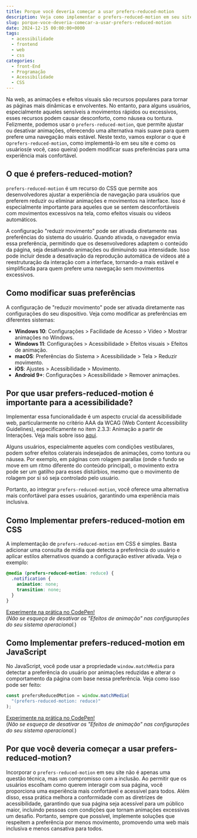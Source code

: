 ```yaml
---
title: Porque você deveria começar a usar prefers-reduced-motion
description: Veja como implementar o prefers-reduced-motion em seu site para promover uma navegação mais acessível e confortável
slug: porque-voce-deveria-comecar-a-usar-prefers-reduced-motion
date: 2024-12-15 00:00:00+0000
tags:
  - acessibilidade
  - frontend
  - web
  - css
categories:
  - front-End
  - Programação
  - Acessibilidade
  - CSS
---
```


Na web, as animações e efeitos visuais são recursos populares para tornar as páginas mais dinâmicas e envolventes. No entanto, para alguns usuários, especialmente aqueles sensíveis a movimentos rápidos ou excessivos, esses recursos podem causar desconforto, como náusea ou tontura.  
Felizmente, podemos usar o `prefers-reduced-motion`, que permite ajustar ou desativar animações, oferecendo uma alternativa mais suave para quem prefere uma navegação mais estável. Neste texto, vamos explorar o que é o`prefers-reduced-motion`, como implementá-lo em seu site e como os usuários(e você, caso queira) podem modificar suas preferências para uma experiência mais confortável.

## **O que é prefers-reduced-motion?**
`prefers-reduced-motion` é um recurso do CSS que permite aos desenvolvedores ajustar a experiência de navegação para usuários que preferem reduzir ou eliminar animações e movimentos na interface. Isso é especialmente importante para aqueles que se sentem desconfortáveis com movimentos excessivos na tela, como efeitos visuais ou vídeos automáticos.

A configuração "reduzir movimento" pode ser ativada diretamente nas preferências do sistema do usuário. Quando ativada, o navegador envia essa preferência, permitindo que os desenvolvedores adaptem o conteúdo da página, seja desativando animações ou diminuindo sua intensidade. Isso pode incluir desde a desativação da reprodução automática de vídeos até a reestruturação da interação com a interface, tornando-a mais estável e simplificada para quem prefere uma navegação sem movimentos excessivos.

## **Como modificar suas preferências**
A configuração de "reduzir movimento" pode ser ativada diretamente nas configurações do seu dispositivo. Veja como modificar as preferências em diferentes sistemas:

- **Windows 10**: Configurações > Facilidade de Acesso > Vídeo > Mostrar animações no Windows.
- **Windows 11**: Configurações > Acessibilidade > Efeitos visuais > Efeitos de animação.
- **macOS**: Preferências do Sistema > Acessibilidade > Tela > Reduzir movimento.
- **iOS**: Ajustes > Acessibilidade > Movimento.
- **Android 9+**: Configurações > Acessibilidade > Remover animações.

## **Por que usar prefers-reduced-motion é importante para a acessibilidade?**
Implementar essa funcionalidade é um aspecto crucial da acessibilidade web, particularmente no critério AAA da WCAG (Web Content Accessibility Guidelines), especificamente no item 2.3.3: Animação a partir de Interações. Veja mais sobre isso [aqui](https://www.w3.org/WAI/WCAG21/Techniques/css/C39).

Alguns usuários, especialmente aqueles com condições vestibulares, podem sofrer efeitos colaterais indesejados de animações, como tontura ou náusea. Por exemplo, em páginas com rolagem parallax (onde o fundo se move em um ritmo diferente do conteúdo principal), o movimento extra pode ser um gatilho para esses distúrbios, mesmo que o movimento de rolagem por si só seja controlado pelo usuário.

Portanto, ao integrar `prefers-reduced-motion`, você oferece uma alternativa mais confortável para esses usuários, garantindo uma experiência mais inclusiva.

## **Como Implementar prefers-reduced-motion em CSS**
A implementação de `prefers-reduced-motion` em CSS é simples. Basta adicionar uma consulta de mídia que detecta a preferência do usuário e aplicar estilos alternativos quando a configuração estiver ativada. Veja o exemplo:

```css
@media (prefers-reduced-motion: reduce) {
  .notification {
    animation: none;
    transition: none;
  }
}
```
[Experimente na prática no CodePen!](https://codepen.io/paulabicca/pen/wBwgwYo)  
(_Não se esqueça de desativar os "Efeitos de animação" nas configurações do seu sistema operacional._)

## **Como Implementar prefers-reduced-motion em JavaScript**
No JavaScript, você pode usar a propriedade `window.matchMedia` para detectar a preferência do usuário por animações reduzidas e alterar o comportamento da página com base nessa preferência. Veja como isso pode ser feito:

```js
const prefersReducedMotion = window.matchMedia(
  "(prefers-reduced-motion: reduce)"
);
```
[Experimente na prática no CodePen!](https://codepen.io/paulabicca/pen/zxONOym)  
(_Não se esqueça de desativar os "Efeitos de animação" nas configurações do seu sistema operacional._)

## **Por que você deveria começar a usar prefers-reduced-motion?**
Incorporar o `prefers-reduced-motion` em seu site não é apenas uma questão técnica, mas um compromisso com a inclusão. Ao permitir que os usuários escolham como querem interagir com sua página, você proporciona uma experiência mais confortável e acessível para todos. Além disso, essa prática melhora a conformidade com as diretrizes de acessibilidade, garantindo que sua página seja acessível para um público maior, incluindo pessoas com condições que tornam animações excessivas um desafio. Portanto, sempre que possível, implemente soluções que respeitem a preferência por menos movimento, promovendo uma web mais inclusiva e menos cansativa para todos.
